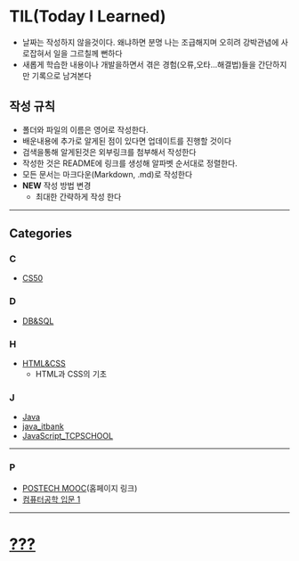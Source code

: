 # TIL(Today I Learned)
- 날짜는 작성하지 않을것이다. 왜냐하면 분명 나는 조급해지며 오히려 강박관념에 사로잡혀서 일을 그르칠께 뻔하다
- 새롭게 학습한 내용이나 개발을하면서 겪은 경험(오류,오타...해결법)들을 간단하지만 기록으로 남겨본다

## 작성 규칙
- 폴더와 파일의 이름은 영어로 작성한다.
- 배운내용에 추가로 알게된 점이 있다면 업데이트를 진행할 것이다
- 검색을통해 알게된것은 외부링크를 첨부해서 작성한다
- 작성한 것은 README에 링크를 생성해 알파벳 순서대로 정렬한다.
- 모든 문서는 마크다운(Markdown, .md)로 작성한다
- **NEW** 작성 방법 변경
  - 최대한 간략하게 작성 한다

---
## Categories

### C
- [CS50](https://github.com/JaeHyun-Ban/TIL/tree/master/CS50(2019))

### D

- [DB&SQL](https://github.com/JaeHyun-Ban/TIL/tree/master/DBSQL)

### H

- [HTML&CSS](https://github.com/JaeHyun-Ban/TIL/tree/master/HTML%26CSS)
  - HTML과 CSS의 기초

### J

- [Java](https://github.com/JaeHyun-Ban/TIL/tree/master/Java)
- [java_itbank](https://github.com/JaeHyun-Ban/TIL/tree/master/itbank_java)
- [JavaScript_TCPSCHOOL](https://github.com/JaeHyun-Ban/TIL/tree/master/TCP_JavaScript)

---

### P

- [POSTECH MOOC](https://postech.smartlearn.io/)(홈페이지 링크)
- [컴퓨터공학 입문 1](https://github.com/JaeHyun-Ban/TIL/tree/master/POSTECH%20MOOC/CS_basic1)
 

---

# [???](https://github.com/JaeHyun-Ban/TIL/blob/master/RandomPlace.md)

